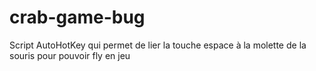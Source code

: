 # crab-game-bug
Script AutoHotKey qui permet de lier la touche espace à la molette de la souris pour pouvoir fly en jeu
